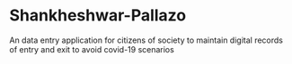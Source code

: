 # Shankheshwar-Pallazo
An data entry application for citizens of society  to maintain digital records of entry and exit to avoid covid-19 scenarios
